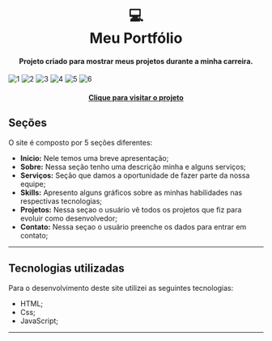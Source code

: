 <h1 align="center">
  💻<br>Meu Portfólio
</h1>

<h4 align="center">
  Projeto criado para mostrar meus projetos durante a minha carreira.
 </h4>
 
![1](https://user-images.githubusercontent.com/95720726/154589496-1e3ac874-b582-499a-b37d-617c4232bfff.png)
![2](https://user-images.githubusercontent.com/95720726/154589497-1d8b068d-3580-4d30-8835-172d730d550a.png)
![3](https://user-images.githubusercontent.com/95720726/154589499-0818f09d-d982-4208-af83-0794bad50ecd.png)
![4](https://user-images.githubusercontent.com/95720726/154589500-27670989-d86e-44a1-a6fb-3a71c317a4ff.png)
![5](https://user-images.githubusercontent.com/95720726/154589503-be5e9e23-0405-4913-b1c3-cb881fdab31b.png)
![6](https://user-images.githubusercontent.com/95720726/154589504-1aeaf5a2-7a46-431d-9950-d7f327ed68dc.png)



<h4 align="center"><a href="https://portfolio-psi-rose-26.vercel.app/">Clique para visitar o projeto</a></h4>

## Seções
O site é composto por 5 seções diferentes:

- **Inicio:** Nele temos uma breve apresentação;
- **Sobre:** Nessa seção tenho uma descrição minha e alguns serviços;
- **Serviços:** Seção que damos a oportunidade de fazer parte da nossa equipe;
- **Skills:** Apresento alguns gráficos sobre as minhas habilidades nas respectivas tecnologias; 
- **Projetos:** Nessa seçao o usuário vê todos os projetos que fiz para evoluir como desenvolvedor;
- **Contato:** Nessa seçao o usuário preenche os dados para entrar em contato;
 


---

## Tecnologias utilizadas
Para o desenvolvimento deste site utilizei as seguintes tecnologias:

- HTML;
- Css;
- JavaScript;


---


